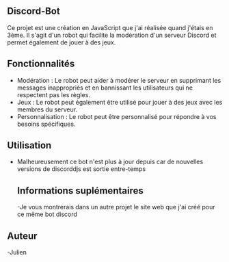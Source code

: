   ## Discord-Bot


Ce projet est une création en JavaScript que j'ai réalisée quand j'étais en 3ème. Il s'agit d'un robot qui facilite la modération d'un serveur Discord et permet également de jouer à des jeux.

## Fonctionnalités

- Modération : Le robot peut aider à modérer le serveur en supprimant les messages inappropriés et en bannissant les utilisateurs qui ne respectent pas les règles.
- Jeux : Le robot peut également être utilisé pour jouer à des jeux avec les membres du serveur.
- Personnalisation : Le robot peut être personnalisé pour répondre à vos besoins spécifiques.

## Utilisation

- Malheureusement ce bot n'est plus à jour depuis car de nouvelles versions de discorddjs est sortie entre-temps

  ## Informations suplémentaires

  -Je vous montrerais dans un autre projet le site web que j'ai créé pour ce même bot discord

## Auteur

-Julien
